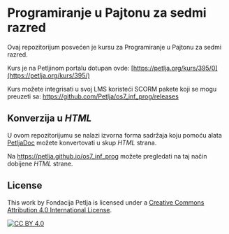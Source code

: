 # Programiranje u Pajtonu za sedmi razred

Ovaj repozitorijum posvećen je kursu za Programiranje u Pajtonu za sedmi razred. 

Kurs je na Petljinom portalu dotupan ovde: [https://petlja.org/kurs/395/0](https://petlja.org/kurs/395/)

Kurs možete integrisati u svoj LMS koristeći SCORM pakete koji se mogu preuzeti sa: https://github.com/Petlja/os7_inf_prog/releases

## Konverzija u *HTML*

U ovom repozitorijumu se nalazi izvorna forma sadržaja koju pomoću alata [PetljaDoc](https://github.com/Petlja/PetljaDoc) možete konvertovati u skup *HTML* strana.

Na https://petlja.github.io/os7_inf_prog možete pregledati na taj način dobijene *HTML* strane.

## License

This work by Fondacija Petlja is licensed under a
[Creative Commons Attribution 4.0 International License][cc-by].

[![CC BY 4.0][cc-by-image]][cc-by]

[cc-by]: http://creativecommons.org/licenses/by/4.0/
[cc-by-image]: https://i.creativecommons.org/l/by/4.0/88x31.png


